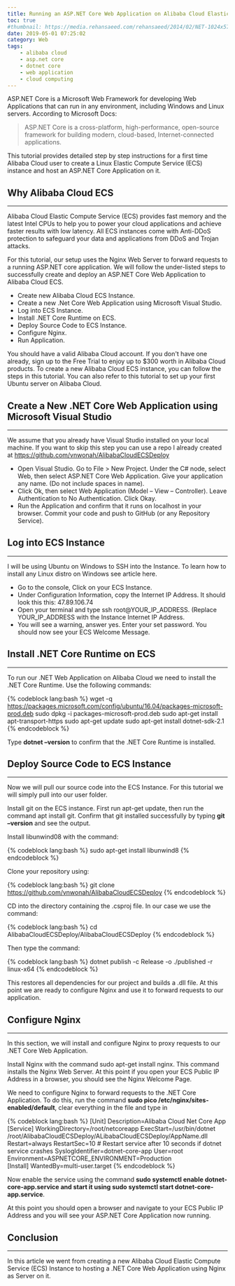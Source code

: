 ```yaml
---
title: Running an ASP.NET Core Web Application on Alibaba Cloud Elastic Computing Service (ECS)
toc: true
#thumbnail: https://media.rehansaeed.com/rehansaeed/2014/02/NET-1024x576.png
date: 2019-05-01 07:25:02
category: Web
tags:
    - alibaba cloud
    - asp.net core
    - dotnet core
    - web application
    - cloud computing
---
```


ASP.NET Core is a Microsoft Web Framework for developing Web Applications that can run in any environment, including Windows and Linux servers. According to Microsoft Docs:

>ASP.NET Core is a cross-platform, high-performance, open-source framework for building modern, cloud-based, Internet-connected applications.

This tutorial provides detailed step by step instructions for a first time Alibaba Cloud user to create a Linux Elastic Compute Service (ECS) instance and host an ASP.NET Core Application on it.

## Why Alibaba Cloud ECS

* * *

Alibaba Cloud Elastic Compute Service (ECS) provides fast memory and the latest Intel CPUs to help you to power your cloud applications and achieve faster results with low latency. All ECS instances come with Anti-DDoS protection to safeguard your data and applications from DDoS and Trojan attacks.

For this tutorial, our setup uses the Nginx Web Server to forward requests to a running ASP.NET core application. We will follow the under-listed steps to successfully create and deploy an ASP.NET Core Web Application to Alibaba Cloud ECS.

+ Create new Alibaba Cloud ECS Instance.
+ Create a new .Net Core Web Application using Microsoft Visual Studio.
+ Log into ECS Instance.
+ Install .NET Core Runtime on ECS.
+ Deploy Source Code to ECS Instance.
+ Configure Nginx.
+ Run Application.

You should have a valid Alibaba Cloud account. If you don't have one already, sign up to the Free Trial to enjoy up to $300 worth in Alibaba Cloud products. To create a new Alibaba Cloud ECS instance, you can follow the steps in this tutorial. You can also refer to this tutorial to set up your first Ubuntu server on Alibaba Cloud.

## Create a New .NET Core Web Application using Microsoft Visual Studio
* * *

We assume that you already have Visual Studio installed on your local machine. If you want to skip this step you can use a repo I already created at https://github.com/vnwonah/AlibabaCloudECSDeploy

* Open Visual Studio. Go to File > New Project. Under the C# node, select Web, then select ASP.NET Core Web Application. Give your application any name. (Do not include spaces in name).
* Click Ok, then select Web Application (Model – View – Controller). Leave Authentication to No Authentication. Click Okay.
* Run the Application and confirm that it runs on localhost in your browser.
Commit your code and push to GitHub (or any Repository Service).

## Log into ECS Instance
* * *

I will be using Ubuntu on Windows to SSH into the Instance. To learn how to install any Linux distro on Windows see article here.

* Go to the console, Click on your ECS Instance.
* Under Configuration Information, copy the Internet IP Address. It should look this this: 47.89.106.74
* Open your terminal and type ssh root@YOUR_IP_ADDRESS. (Replace YOUR_IP_ADDRESS with the Instance Internet IP Address.
* You will see a warning, answer yes. Enter your set password. You should now see your ECS Welcome Message.

## Install .NET Core Runtime on ECS
* * *

To run our .NET Web Application on Alibaba Cloud we need to install the .NET Core Runtime. Use the following commands:

{% codeblock lang:bash %}
wget -q https://packages.microsoft.com/config/ubuntu/16.04/packages-microsoft-prod.deb
sudo dpkg -i packages-microsoft-prod.deb
sudo apt-get install apt-transport-https
sudo apt-get update
sudo apt-get install dotnet-sdk-2.1
{% endcodeblock %}
    

Type <b>dotnet –version</b> to confirm that the .NET Core Runtime is installed.

## Deploy Source Code to ECS Instance
* * *

Now we will pull our source code into the ECS Instance. For this tutorial we will simply pull into our user folder.

Install git on the ECS instance. First run apt-get update, then run the command apt install git. Confirm that git installed successfully by typing <b>git –version</b> and see the output.

Install libunwind08 with the command: 

{% codeblock lang:bash %}
sudo apt-get install libunwind8
{% endcodeblock %}
    
Clone your repository using: 

{% codeblock lang:bash %}
git clone https://github.com/vnwonah/AlibabaCloudECSDeploy
{% endcodeblock %}
   
CD into the directory containing the .csproj file. In our case we use the command: 

{% codeblock lang:bash %}
cd AlibabaCloudECSDeploy/AlibabaCloudECSDeploy
{% endcodeblock %}
    
Then type the command:

{% codeblock lang:bash %}
dotnet publish -c Release -o ./published -r linux-x64
{% endcodeblock %}

This restores all dependencies for our project and builds a .dll file. At this point we are ready to configure Nginx and use it to forward requests to our application.

## Configure Nginx
* * *

In this section, we will install and configure Nginx to proxy requests to our .NET Core Web Application.

Install Nginx with the command sudo apt-get install nginx. This command installs the Nginx Web Server. At this point if you open your ECS Public IP Address in a browser, you should see the Nginx Welcome Page.

We need to configure Nginx to forward requests to the .NET Core Application. To do this, run the command <b>sudo pico /etc/nginx/sites-enabled/default</b>, clear everything in the file and type in

{% codeblock lang:bash %}
[Unit] 
Description=Alibaba Cloud Net Core App
[Service] 
WorkingDirectory=/root/netcoreapp
ExecStart=/usr/bin/dotnet /root/AlibabaCloudECSDeploy/ALibabaCloudECSDeploy/AppName.dll
Restart=always 
RestartSec=10 # Restart service after 10 seconds if dotnet service crashes 
SyslogIdentifier=dotnet-core-app
User=root
Environment=ASPNETCORE_ENVIRONMENT=Production  
[Install] 
WantedBy=multi-user.target
{% endcodeblock %}

Now enable the service using the command <b>sudo systemctl enable dotnet-core-app.service and start it using sudo systemctl start dotnet-core-app.service</b>.

At this point you should open a browser and navigate to your ECS Public IP Address and you will see your ASP.NET Core Application now running.

## Conclusion
* * *

In this article we went from creating a new Alibaba Cloud Elastic Compute Service (ECS) Instance to hosting a .NET Core Web Application using Nginx as Server on it.


